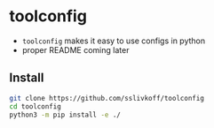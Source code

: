 
# toolconfig
- `toolconfig` makes it easy to use configs in python
- proper README coming later


## Install
```bash
git clone https://github.com/sslivkoff/toolconfig
cd toolconfig
python3 -m pip install -e ./
```

